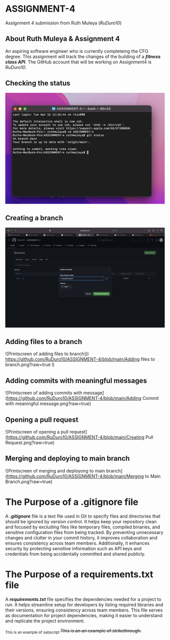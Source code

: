 # ASSIGNMENT-4
Assignment 4 submission from Ruth Muleya (_RuDuro10_)

## About Ruth Muleya & Assignment 4
An aspiring software engineer who is currently completeing the CFG degree. This assignment will track the changes of the building of a **_fitness class API_**. The GitHub account that will be working on Assignment4 is _RuDuro10_. 

## Checking the status
![printscreen of checking status](https://github.com/RuDuro10/ASSIGNMENT-4/blob/main/Checking%20Status.png?raw=true)
## Creating a branch
![printscreen of creating a branch](https://github.com/RuDuro10/ASSIGNMENT-4/blob/main/Creating%20Branch.png?raw=true)
## Adding files to a branch
![Printscreen of adding files to branch](i https://github.com/RuDuro10/ASSIGNMENT-4/blob/main/Adding files to branch.png?raw=true l)

## Adding commits with meaningful messages
![Printscreen of adding commits with message](https://github.com/RuDuro10/ASSIGNMENT-4/blob/main/Adding Commit with meaningful message.png?raw=true)

## Opening a pull request
![Printscreen of opening a pull request](https://github.com/RuDuro10/ASSIGNMENT-4/blob/main/Creating Pull Request.png?raw=true)

## Merging and deploying to main branch
![Printscreen of merging and deployong to main branch](https://github.com/RuDuro10/ASSIGNMENT-4/blob/main/Merging to Main Branch.png?raw=true)



# The Purpose of a .gitignore file 

A ***.gitignore*** file is a text file used in Git to specify files and directories that should be ignored by version control. 
It helps keep your repository clean and focused by excluding files like temporary files, compiled binaries, 
and sensitive configuration files from being tracked. By preventing unnecessary changes and clutter in your commit history,
it improves collaboration and ensures consistency across team members. Additionally, it enhances security by protecting sensitive 
information such as API keys and credentials from being accidentally committed and shared publicly. 

# The Purpose of a requirements.txt file
A ***requirements.txt*** file specifies the dependencies needed for a project to run. It helps streamline setup for developers by listing required libraries and their versions, ensuring consistency across team members. This file serves as documentation for project dependencies, making it easier to understand and replicate the project environment.

<sub> This is an example of subscript </sub>
~~This is an an example of strikethrough.~~







